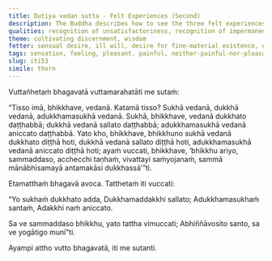 ```yaml
---
title: Dutiya vedan sutta - Felt Experiences (Second)
description: The Buddha describes how to see the three felt experiences that are experienced on contact through the sense doors - pleasant, painful, and neither-painful-nor-pleasant.
qualities: recognition of unsatisfactoriness, recognition of impermanence, suffering, complete comprehension
theme: cultivating discernment, wisdom
fetter: sensual desire, ill will, desire for fine-material existence, desire for immaterial existence, conceit, ignorance
tags: sensation, feeling, pleasant, painful, neither-painful-nor-pleasant, dissatisfaction, discontentment, impermanence, tranquil, conceit, fetters, directly knowing sage, discernment, yoke, iti, iti50-99
slug: iti53
simile: thorn
---
```


Vuttañhetaṁ bhagavatā vuttamarahatāti me sutaṁ:

“Tisso imā, bhikkhave, vedanā. Katamā tisso? Sukhā vedanā, dukkhā vedanā, adukkhamasukhā vedanā. Sukhā, bhikkhave, vedanā dukkhato daṭṭhabbā; dukkhā vedanā sallato daṭṭhabbā; adukkhamasukhā vedanā aniccato daṭṭhabbā. Yato kho, bhikkhave, bhikkhuno sukhā vedanā dukkhato diṭṭhā hoti, dukkhā vedanā sallato diṭṭhā hoti, adukkhamasukhā vedanā aniccato diṭṭhā hoti; ayaṁ vuccati, bhikkhave, ‘bhikkhu ariyo, sammaddaso, acchecchi taṇhaṁ, vivattayi saṁyojanaṁ, sammā mānābhisamayā antamakāsi dukkhassā’”ti.

Etamatthaṁ bhagavā avoca. Tatthetaṁ iti vuccati:

“Yo sukhaṁ dukkhato adda,
Dukkhamaddakkhi sallato;
Adukkhamasukhaṁ santaṁ,
Adakkhi naṁ aniccato.

Sa ve sammaddaso bhikkhu,
yato tattha vimuccati;
Abhiññāvosito santo,
sa ve yogātigo munī”ti.

Ayampi attho vutto bhagavatā, iti me sutanti.
